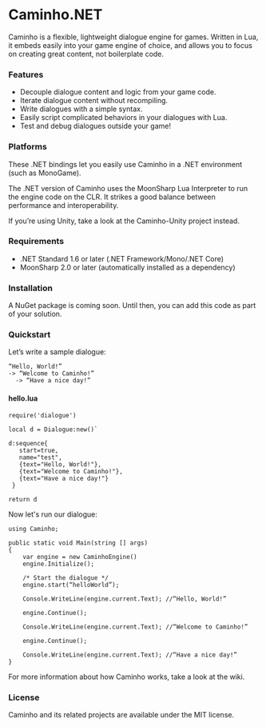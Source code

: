 # Caminho.NET #

Caminho is a flexible, lightweight dialogue engine for games. 
Written in Lua, it embeds easily into your game engine of choice,
and allows you to focus on creating great content, not boilerplate code.

### Features ###

* Decouple dialogue content and logic from your game code.
* Iterate dialogue content without recompiling.
* Write dialogues with a simple syntax.
* Easily script complicated behaviors in your dialogues with Lua.
* Test and debug dialogues outside your game!

### Platforms ###

These .NET bindings let you easily use Caminho in a .NET environment (such as MonoGame).

The .NET version of Caminho uses the MoonSharp Lua Interpreter to run the engine code on the CLR.
It strikes a good balance between performance and interoperability.

If you’re using Unity, take a look at the Caminho-Unity project instead.

### Requirements ###

* .NET Standard 1.6 or later (.NET Framework/Mono/.NET Core)
* MoonSharp 2.0 or later (automatically installed as a dependency)

### Installation ###

A NuGet package is coming soon. Until then, you can add this code as part of your solution.

### Quickstart ###

Let’s write a sample dialogue:

    “Hello, World!” 
    -> “Welcome to Caminho!” 
      -> “Have a nice day!”

#### hello.lua ####

    require('dialogue')

    local d = Dialogue:new()`

    d:sequence{
       start=true,
       name="test",
       {text="Hello, World!"},
       {text="Welcome to Caminho!"},
       {text="Have a nice day!"}
     }

    return d

Now let's run our dialogue:

    using Caminho;

    public static void Main(string [] args)
    {
	    var engine = new CaminhoEngine()
	    engine.Initialize();
	
	    /* Start the dialogue */
	    engine.start(“helloWorld”);
	
	    Console.WriteLine(engine.current.Text); //“Hello, World!”
	
	    engine.Continue();
	
	    Console.WriteLine(engine.current.Text); //“Welcome to Caminho!”
	
	    engine.Continue();
	
	    Console.WriteLine(engine.current.Text); //“Have a nice day!”
    }

For more information about how Caminho works, take a look at the wiki.

### License ###

Caminho and its related projects are available under the MIT license.